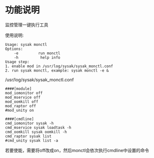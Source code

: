 # 功能说明
监控管理一键执行工具

使用说明:
```
Usage: sysak monctl 
Options:
    -e         run monctl
    -h			help info
Usage step:
1. enable mod in /usr/log/sysak/sysak_monctl.conf
2. run sysak monctl, example: sysak monctl -e &
```

/usr/log/sysak/sysak_monctl.conf
```
####[module]
mod_iomonitor off
mod_mservice off
mod_oomkill off
mod_raptor off
#mod_unity on

####[cmdline]
cmd_iomonitor sysak -h
cmd_mservice sysak loadtask -h
cmd_oomkill sysak oomkill -h
cmd_raptor sysak list
#cmd_unity sysak list -a
```
若要使能，需要将off改成on，然后monctl会依次执行cmdline中设置的命令